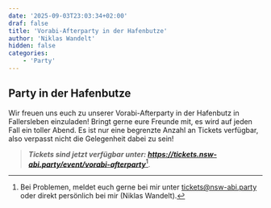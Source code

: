 ```yaml
---
date: '2025-09-03T23:03:34+02:00'
draf: false
title: 'Vorabi-Afterparty in der Hafenbutze'
author: 'Niklas Wandelt'
hidden: false
categories:
    - 'Party'
---
```


## Party in der Hafenbutze

Wir freuen uns euch zu unserer Vorabi-Afterparty in der Hafenbutz in Fallersleben einzuladen! Bringt gerne eure Freunde mit, es wird auf jeden Fall ein toller Abend. Es ist nur eine begrenzte Anzahl an Tickets verfügbar, also verpasst nicht die Gelegenheit dabei zu sein!

<!-- Durch eine erfolgreiche Kooperation mit dem Besitzer der Hafenbutze am Hafen Fallersleben konnten wir als Jahrgang uns eine Partylocation für die Afterparty des Vorabis sichern. Durch gekonntes Verhandeln konnten wir uns einige der Einnahmen dieses Events sichern. Also bringt gerne eure ganze Freundesgruppe, je mehr desto besser. Tickets werden vorab unter dem folgenden Link online verkauft. Es ist nur eine begrenzte Anzahl an Tickets verfügbar, also sichert euch jetzt eure Tickets, solange der Vorrat reicht. Bei Problemen mit dem Ticketsystem bitte gerne per email an <tickets@nsw-abi.party> oder direkt persönlich an Niklas Wandelt im Jahrgang 13 wenden. -->

> ***Tickets sind jetzt verfügbar unter: <https://tickets.nsw-abi.party/event/vorabi-afterparty>***[^hilfe].

[^hilfe]: Bei Problemen, meldet euch gerne bei mir unter <tickets@nsw-abi.party> oder direkt persönlich bei mir (Niklas Wandelt).
